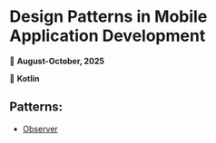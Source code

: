 # Design Patterns in Mobile Application Development
📆 **August-October, 2025**

📱 **Kotlin**

## Patterns:
- [Observer](https://github.com/Viktoriia-code/Mobile-Patterns-Metropolia-2025/tree/main/Lab3-ObserverPattern)
